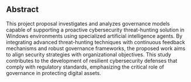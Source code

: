 ## Abstract

This project proposal investigates and analyzes governance models capable of supporting a proactive cybersecurity threat-hunting solution in Windows environments using specialized artificial intelligence agents. By integrating advanced threat-hunting techniques with continuous feedback mechanisms and robust governance frameworks, the proposed work aims to align security strategies with organizational objectives. This study contributes to the development of resilient cybersecurity defenses that comply with regulatory standards, emphasizing the critical role of governance in protecting digital assets.

